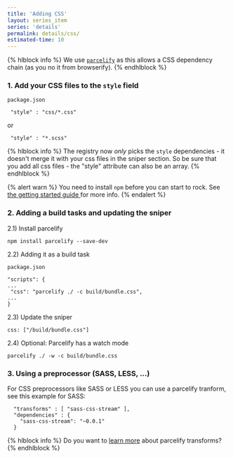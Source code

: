 ```yaml
---
title: 'Adding CSS'
layout: series_item
series: 'details'
permalink: details/css/
estimated-time: 10
---
```


{% hlblock info %}
We use [`parcelify`](https://github.com/rotundasoftware/parcelify) as this allows a CSS dependency chain (as you no it from browserify).
{% endhlblock %}

### 1. Add your CSS files to the `style` field

`package.json`

~~~
 "style" : "css/*.css"
~~~

or

~~~
 "style" : "*.scss"
~~~

{% hlblock info %}
The registry now _only_ picks the `style` dependencies - it doesn't merge it with your css files in the sniper section. So be sure that you add all css files - the "style" attribute can also be an array.
{% endhlblock %}

{% alert warn %}
You need to install `npm` before you can start to rock. See <a href="20_getting_started.html"> the getting started guide </a> for more info.
{% endalert %}

### 2. Adding a build tasks and updating the sniper

2.1) Install parcelify

~~~
npm install parcelify --save-dev
~~~

2.2) Adding it as a build task

`package.json`

~~~
"scripts": {
...
 "css": "parcelify ./ -c build/bundle.css",
...
}
~~~

2.3) Update the sniper

~~~
css: ["/build/bundle.css"]
~~~

2.4) Optional: Parcelify has a watch mode

~~~
parcelify ./ -w -c build/bundle.css
~~~

### 3. Using a preprocessor (SASS, LESS, ...)

For CSS preprocessors like SASS or LESS you can use a parcelify tranform, see this example for SASS:

~~~
  "transforms" : [ "sass-css-stream" ],
  "dependencies" : {
    "sass-css-stream": "~0.0.1"
  }
~~~

{% hlblock info %}
Do you want to [learn more](https://github.com/rotundasoftware/parcelify#local-package-specific-transforms) about parcelify transforms?
{% endhlblock %}
